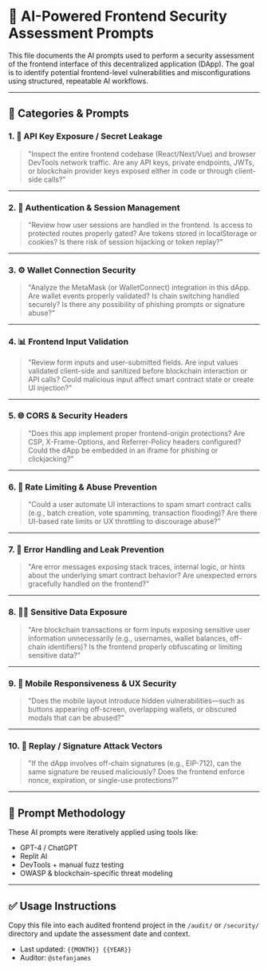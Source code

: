 # 🤖 AI-Powered Frontend Security Assessment Prompts

This file documents the AI prompts used to perform a security assessment of the frontend interface of this decentralized application (DApp). The goal is to identify potential frontend-level vulnerabilities and misconfigurations using structured, repeatable AI workflows.

---

## 🔐 Categories & Prompts

### 1. 🔑 **API Key Exposure / Secret Leakage**
> "Inspect the entire frontend codebase (React/Next/Vue) and browser DevTools network traffic. Are any API keys, private endpoints, JWTs, or blockchain provider keys exposed either in code or through client-side calls?"

---

### 2. 🔄 **Authentication & Session Management**
> "Review how user sessions are handled in the frontend. Is access to protected routes properly gated? Are tokens stored in localStorage or cookies? Is there risk of session hijacking or token replay?"

---

### 3. ⚙️ **Wallet Connection Security**
> "Analyze the MetaMask (or WalletConnect) integration in this dApp. Are wallet events properly validated? Is chain switching handled securely? Is there any possibility of phishing prompts or signature abuse?"

---

### 4. 📊 **Frontend Input Validation**
> "Review form inputs and user-submitted fields. Are input values validated client-side and sanitized before blockchain interaction or API calls? Could malicious input affect smart contract state or create UI injection?"

---

### 5. 🌐 **CORS & Security Headers**
> "Does this app implement proper frontend-origin protections? Are CSP, X-Frame-Options, and Referrer-Policy headers configured? Could the dApp be embedded in an iframe for phishing or clickjacking?"

---

### 6. 🚨 **Rate Limiting & Abuse Prevention**
> "Could a user automate UI interactions to spam smart contract calls (e.g., batch creation, vote spamming, transaction flooding)? Are there UI-based rate limits or UX throttling to discourage abuse?"

---

### 7. 🧪 **Error Handling and Leak Prevention**
> "Are error messages exposing stack traces, internal logic, or hints about the underlying smart contract behavior? Are unexpected errors gracefully handled on the frontend?"

---

### 8. 🕵️‍♂️ **Sensitive Data Exposure**
> "Are blockchain transactions or form inputs exposing sensitive user information unnecessarily (e.g., usernames, wallet balances, off-chain identifiers)? Is the frontend properly obfuscating or limiting sensitive data?"

---

### 9. 📲 **Mobile Responsiveness & UX Security**
> "Does the mobile layout introduce hidden vulnerabilities—such as buttons appearing off-screen, overlapping wallets, or obscured modals that can be abused?"

---

### 10. 🔁 **Replay / Signature Attack Vectors**
> "If the dApp involves off-chain signatures (e.g., EIP-712), can the same signature be reused maliciously? Does the frontend enforce nonce, expiration, or single-use protections?"

---

## 🧠 Prompt Methodology

These AI prompts were iteratively applied using tools like:
- GPT-4 / ChatGPT
- Replit AI
- DevTools + manual fuzz testing
- OWASP & blockchain-specific threat modeling

---

## ✅ Usage Instructions

Copy this file into each audited frontend project in the `/audit/` or `/security/` directory and update the assessment date and context.

- Last updated: `{{MONTH}} {{YEAR}}`
- Auditor: `@stefanjames`
